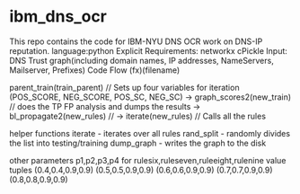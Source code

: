 ibm_dns_ocr
===========

This repo contains the code for IBM-NYU DNS OCR work on DNS-IP reputation.
language:python
Explicit Requirements:
networkx
cPickle
Input: 
DNS Trust graph(including domain names, IP addresses, NameServers, Mailserver, Prefixes)
Code Flow
(fx)(filename)

parent_train(train_parent)  // Sets up four variables for iteration (POS_SCORE, NEG_SCORE, POS_SC, NEG_SC)
        -> graph_scores2(new_train) // does the TP FP analysis and dumps the results
                -> bl_propagate2(new_rules) //
                        -> iterate(new_rules) // Calls all the rules

helper functions
iterate - iterates over all rules
rand_split - randomly divides the list into testing/training
dump_graph - writes the graph to the disk

other parameters
p1,p2,p3,p4 for rulesix,ruleseven,ruleeight,rulenine
value tuples 
(0.4,0.4,0.9,0.9)
(0.5,0.5,0.9,0.9)
(0.6,0.6,0.9,0.9)
(0.7,0.7,0.9,0.9)
(0.8,0.8,0.9,0.9)	


